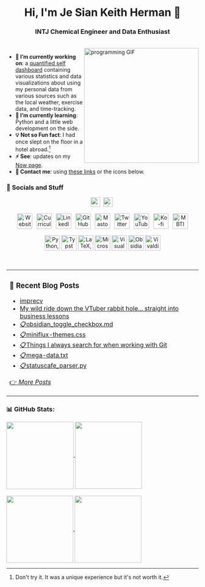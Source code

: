 <h1 align="center">Hi, I'm Je Sian Keith Herman 👋</h1>
<h3 align="center">INTJ Chemical Engineer and Data Enthusiast</h3><br>
<img align="right" src="https://github.com/jskherman/jskherman/assets/68434444/6d0eeb9f-cf5f-407b-8e2f-da0c2ffc79a3" alt="programming GIF" height=300 />

- **🔭  I’m currently working on**: a [quantified self dashboard](https://github.com/jskherman/qs-website) containing various statistics and data visualizations about using my personal data from various sources such as the local weather, exercise data, and time-tracking.<br>
- **🌱  I’m currently learning**: Python and a little web development on the side.<br>
- **💡  Not so Fun fact**: I had once slept on the floor in a hotel abroad.[^1]<br>
- **⚡  See**: updates on my [Now page](https://www.jskherman.com/now).<br>
- **📧  Contact me**: using [these links](https://www.jskherman.com/#socials) or the icons below.

[^1]: Don't try it. It was a unique experience but it's not worth it.

### 💬 Socials and Stuff

<div align="center">

<a href="https://www.jskherman.com" target="_blank"><img src="https://img.shields.io/website?down_message=offline&style=for-the-badge&up_message=online&url=https%3A%2F%2Fwww.jskherman.com" height="25" alt="website" /></a>&nbsp;
<a href="https://github.com/jskherman"><img src="https://komarev.com/ghpvc/?username=jskherman&style=for-the-badge&label=PROFILE+VIEWS" height="25" alt="views count" /></a>&nbsp;
<!--- <a href="https://paypal.me/jskherman" target="_blank"><img src="https://img.shields.io/badge/PayPal-00457C?style=for-the-badge&logo=paypal&logoColor=white" height="25" alt="paypal" /></a>&nbsp; --->


[<img src='https://cdn.simpleicons.org/googlechrome' alt='Website' height='40'>](https://www.jskherman.com)&ensp;
[<img src='https://cdn.simpleicons.org/adobeacrobatreader' alt='Curriculum Vitae ' height='40'>](https://go.jskherman.com/cv)&ensp;
[<img src='https://cdn.simpleicons.org/linkedin' alt='LinkedIn' height='40'>](https://www.linkedin.com/in/jskherman/)&ensp;
[<img src='https://cdn.simpleicons.org/github/_/fff' alt='GitHub' height='40'>](https://github.com/jskherman)&ensp;
[<img src='https://cdn.simpleicons.org/mastodon' alt='Mastodon' height='40'>](https://mathstodon.xyz/@jskherman)&ensp;
[<img src='https://skillicons.dev/icons?i=twitter' alt='Twitter' height='40'>](https://twitter.com/jskherman)&ensp;
[<img src='https://cdn.simpleicons.org/youtube' alt='YouTube' height='40'>](https://youtube.com/watch?v=dQw4w9WgXcQ)&ensp;
[<img src='https://cdn.simpleicons.org/kofi' alt='Ko-fi' height='40'>](https://ko-fi.com/jskherman)&ensp;
[<img src='https://cdn.simpleicons.org/aboutdotme/_/fff' alt='MBTI' height='40'>](https://www.16personalities.com/profiles/672b5e6d1fea7)

<!---
<a href="https://linkedin.com/in/jskherman" target="_blank"><img src="https://skillicons.dev/icons?i=linkedin&style=flat" alt="linkedin" /></a>
<a href="https://mathstodon.xyz/@jskherman" target="_blank"><img src="https://skillicons.dev/icons?i=mastodon" alt="Mastodon" /></a>
<a href="https://twitter.com/jskherman" target="_blank"><img src="https://skillicons.dev/icons?i=twitter" alt="twitter" /></a>
<a href="https://github.com/jskherman" target="_blank"><img src="https://skillicons.dev/icons?i=github" alt="github" /></a>
--->

</div>

<p align="center">
    <img src="https://go-skill-icons.vercel.app/api/icons?i=py,html,css" alt='Python, HTML5, CSS3' height='40' />
    <a href="https://typst.app/universe/package/imprecv"><img src='https://cdn.simpleicons.org/typst' alt='Typst' height='40'></a>
    <img src="https://go-skill-icons.vercel.app/api/icons?i=latex,matlab,octave" alt='LaTeX, MATLAB, GNU Octave' height='40' />
    <!--- <img src='https://cdn.jsdelivr.net/npm/simple-icons@v12/icons/microsoftexcel.svg' alt='Microsoft Excel' height='40'> --->
    <img src="https://go-skill-icons.vercel.app/api/icons?i=excel,git,docker" alt='Microsoft Excel, Git, Docker' height='40' />
    <img src="https://go-skill-icons.vercel.app/api/icons?i=vscode,windows" alt='Visual Studio Code, Microsoft Windows' height='40' />
    <a href="https://notes.jskherman.com"><img src='https://cdn.simpleicons.org/obsidian' alt='Obsidian' height='40'></a>
    <img src='https://cdn.simpleicons.org/vivaldi' alt='Vivaldi Browser' height='40'>
</p>
<br>

<table><tr><td valign="top" width="55%">

### 📝 Recent Blog Posts

<!-- BLOG-POST-LIST:START -->
- [imprecv](https://www.jskherman.com/projects/imprecv/)
- [My wild ride down the VTuber rabbit hole... straight into business lessons](https://www.jskherman.com/blog/learning-business-through-vtubers/)
- [📋obsidian_toggle_checkbox.md](https://www.jskherman.com/gists/obsidian-toggle-checkbox/)
- [📋miniflux-themes.css](https://www.jskherman.com/gists/miniflux-themes-css/)
- [📋Things I always search for when working with Git](https://www.jskherman.com/gists/git-faqs/)
- [📋mega-data.txt](https://www.jskherman.com/gists/mega-data-txt/)
- [📋statuscafe_parser.py](https://www.jskherman.com/gists/statuscafe-parser-py/)
<!-- BLOG-POST-LIST:END -->

[👉 *More Posts*](https://www.jskherman.com/)

</td>

<!-- <td valign="top" width="45%">

### 💡 Another Section

</td> -->
</tr></table>

<!-- ### ✍️ Random Quote -->
<!-- ![](https://quotes-github-readme.vercel.app/api?type=horizontal&theme=dark) -->

### 📊 GitHub Stats:

<!-- ![](https://github-readme-stats-blond-chi.vercel.app/api?username=jskherman&theme=chartreuse-dark&hide_border=false&include_all_commits=true&count_private=true)<br/> -->

<a href="https://github.com/jskherman">
  <img height='176px' align='center' src='https://github-readme-stats-blond-chi.vercel.app/api?username=jskherman&rank_icon=github&theme=merko&hide_border=true&show_icons=true' />
</a>
<a href="https://jskherman.com">
  <img height='175px' align="center" src='https://github-readme-stats-blond-chi.vercel.app/api/top-langs/?username=jskherman&theme=merko&hide_border=true&card_width=320&layout=compact' />
</a>
<br><br>
<a href="https://howis.jskherman.com">
  <img height='175px' align="center" src='https://github-readme-streak-stats.herokuapp.com/?user=jskherman&theme=merko&hide_border=true' />
</a>
<a href="https://mathstodon.xyz/@jskherman">
  <img height='175px' align="center" src='http://github-profile-summary-cards.vercel.app/api/cards/productive-time?username=jskherman&theme=github_dark&utcOffset=8' />
</a>
